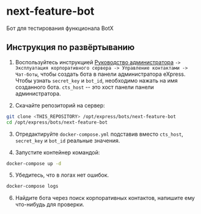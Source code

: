 # next-feature-bot

Бот для тестирования функционала BotX

## Инструкция по развёртыванию

1. Воспользуйтесь инструкцией [Руководство 
   администратора](https://express.ms/admin_guide.pdf) `-> Эксплуатация корпоративного
   сервера -> Управление контактами -> Чат-боты`, чтобы создать бота в панели
   администратора eXpress.
   Чтобы узнать `secret_key` и `bot_id`, необходимо нажать на имя созданного
   бота. `cts_host` -- это хост панели панели администратора.


2. Скачайте репозиторий на сервер:

```bash
git clone <THIS_REPOSITORY> /opt/express/bots/next-feature-bot
cd /opt/express/bots/next-feature-bot
```

3. Отредактируйте `docker-compose.yml` подставив вместо `cts_host`,
   `secret_key` и `bot_id` реальные значения.


4. Запустите контейнер командой:

```bash
docker-compose up -d
```

5. Убедитесь, что в логах нет ошибок.

```bash
docker-compose logs
```

6. Найдите бота через поиск корпоративных контактов, напишите ему что-нибудь
   для проверки.
